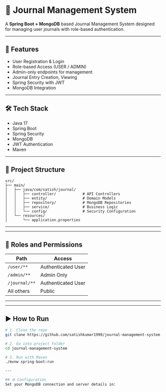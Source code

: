 # 📝 Journal Management System

A  **Spring Boot + MongoDB** based Journal Management System designed for managing user journals with role-based authentication.

---

## 🚀 Features

- User Registration & Login
- Role-based Access (USER / ADMIN)
- Admin-only endpoints for management
- Journal Entry Creation, Viewing
- Spring Security with JWT
- MongoDB Integration

---

## 🛠️ Tech Stack

- Java 17
- Spring Boot
- Spring Security
- MongoDB
- JWT Authentication
- Maven

---

## 📁 Project Structure
```
src/
├── main/
│   ├── java/com/satish/journal/
│   │   ├── controller/            # API Controllers
│   │   ├── entity/                # Domain Models
│   │   ├── repository/            # MongoDB Repositories
│   │   ├── service/               # Business Logic
│   │   └── config/                # Security Configuration
│   └── resources/
│       └── application.properties
```

---


---

## 🔐 Roles and Permissions

| Path           | Access             |
|----------------|--------------------|
| `/user/**`     | Authenticated User |
| `/admin/**`    | Admin Only         |
| `/journal/**`  | Authenticated User |
| All others     | Public             |

---

---

## ▶️ How to Run

```bash
# 1. Clone the repo
git clone https://github.com/satishkumar1999/journal-management-system.git

# 2. Go into project folder
cd journal-management-system

# 3. Run with Maven
./mvnw spring-boot:run

---

## ⚙️ Configuration
Set your MongoDB connection and server details in:

